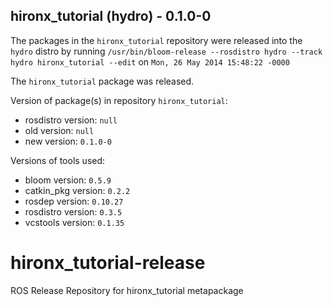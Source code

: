## hironx_tutorial (hydro) - 0.1.0-0

The packages in the `hironx_tutorial` repository were released into the `hydro` distro by running `/usr/bin/bloom-release --rosdistro hydro --track hydro hironx_tutorial --edit` on `Mon, 26 May 2014 15:48:22 -0000`

The `hironx_tutorial` package was released.

Version of package(s) in repository `hironx_tutorial`:
- rosdistro version: `null`
- old version: `null`
- new version: `0.1.0-0`

Versions of tools used:
- bloom version: `0.5.9`
- catkin_pkg version: `0.2.2`
- rosdep version: `0.10.27`
- rosdistro version: `0.3.5`
- vcstools version: `0.1.35`


hironx_tutorial-release
=======================

ROS Release Repository for hironx_tutorial metapackage
